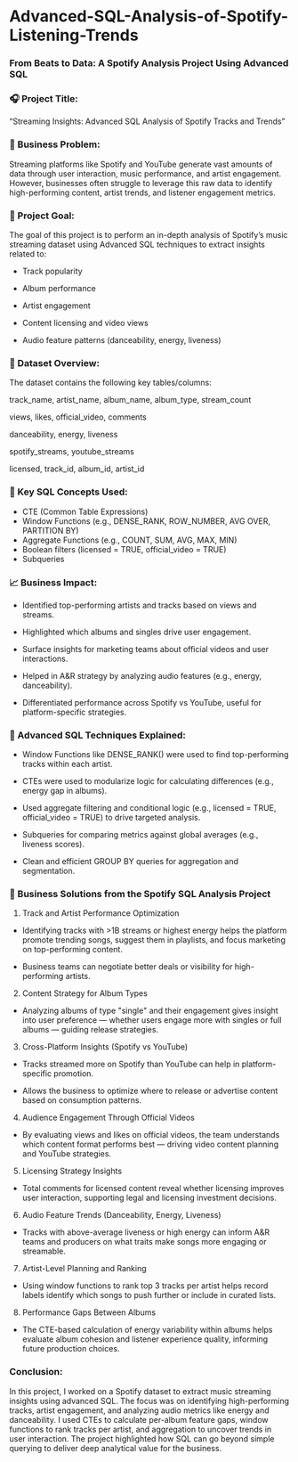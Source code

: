 # Advanced-SQL-Analysis-of-Spotify-Listening-Trends

### From Beats to Data: A Spotify Analysis Project Using Advanced SQL

### 🎧 Project Title:

“Streaming Insights: Advanced SQL Analysis of Spotify Tracks and Trends”

### 📌 Business Problem:
Streaming platforms like Spotify and YouTube generate vast amounts of data through user interaction, music performance, and artist engagement. However, businesses often struggle to leverage this raw data to identify high-performing content, artist trends, and listener engagement metrics.

### 🎯 Project Goal:
The goal of this project is to perform an in-depth analysis of Spotify’s music streaming dataset using Advanced SQL techniques to extract insights related to:

* Track popularity

* Album performance

* Artist engagement

* Content licensing and video views

* Audio feature patterns (danceability, energy, liveness)

### 📂 Dataset Overview:
The dataset contains the following key tables/columns:

track_name, artist_name, album_name, album_type, stream_count

views, likes, official_video, comments

danceability, energy, liveness

spotify_streams, youtube_streams

licensed, track_id, album_id, artist_id

### 🧠 Key SQL Concepts Used:
* CTE (Common Table Expressions)
* Window Functions (e.g., DENSE_RANK, ROW_NUMBER, AVG OVER, PARTITION BY)
* Aggregate Functions (e.g., COUNT, SUM, AVG, MAX, MIN)
* Boolean filters (licensed = TRUE, official_video = TRUE)
* Subqueries

### 📈 Business Impact:
* Identified top-performing artists and tracks based on views and streams.

* Highlighted which albums and singles drive user engagement.

* Surface insights for marketing teams about official videos and user interactions.

* Helped in A&R strategy by analyzing audio features (e.g., energy, danceability).

* Differentiated performance across Spotify vs YouTube, useful for platform-specific strategies.

### 🧪 Advanced SQL Techniques Explained:
* Window Functions like DENSE_RANK() were used to find top-performing tracks within each artist.

* CTEs were used to modularize logic for calculating differences (e.g., energy gap in albums).

* Used aggregate filtering and conditional logic (e.g., licensed = TRUE, official_video = TRUE) to drive targeted analysis.

* Subqueries for comparing metrics against global averages (e.g., liveness scores).

* Clean and efficient GROUP BY queries for aggregation and segmentation.

### 💼 Business Solutions from the Spotify SQL Analysis Project
1. Track and Artist Performance Optimization
* Identifying tracks with >1B streams or highest energy helps the platform promote trending songs, suggest them in playlists, and focus marketing on top-performing content.

* Business teams can negotiate better deals or visibility for high-performing artists.

2. Content Strategy for Album Types
* Analyzing albums of type "single" and their engagement gives insight into user preference — whether users engage more with singles or full albums — guiding release strategies.

3. Cross-Platform Insights (Spotify vs YouTube)
* Tracks streamed more on Spotify than YouTube can help in platform-specific promotion.

* Allows the business to optimize where to release or advertise content based on consumption patterns.

4. Audience Engagement Through Official Videos
* By evaluating views and likes on official videos, the team understands which content format performs best — driving video content planning and YouTube strategies.

5. Licensing Strategy Insights
* Total comments for licensed content reveal whether licensing improves user interaction, supporting legal and licensing investment decisions.

6. Audio Feature Trends (Danceability, Energy, Liveness)
* Tracks with above-average liveness or high energy can inform A&R teams and producers on what traits make songs more engaging or streamable.

7. Artist-Level Planning and Ranking
* Using window functions to rank top 3 tracks per artist helps record labels identify which songs to push further or include in curated lists.

8. Performance Gaps Between Albums
* The CTE-based calculation of energy variability within albums helps evaluate album cohesion and listener experience quality, informing future production choices.

### Conclusion:
In this project, I worked on a Spotify dataset to extract music streaming insights using advanced SQL. The focus was on identifying high-performing tracks, artist engagement, and analyzing audio metrics like energy and danceability. I used CTEs to calculate per-album feature gaps, window functions to rank tracks per artist, and aggregation to uncover trends in user interaction. The project highlighted how SQL can go beyond simple querying to deliver deep analytical value for the business.
